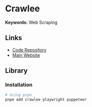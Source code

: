 # Crawlee

**Keywords:** Web Scraping

## Links

- [Code Repository](https://github.com/apify/crawlee)
- [Main Website](https://crawlee.dev)

<!--
pnpx crawlee create <app-name>
-->

## Library

### Installation

```sh
# Using pnpm
pnpm add crawlee playwright puppeteer
```
